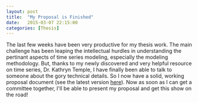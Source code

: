 ```yaml
---
layout: post
title:  "My Proposal is Finished"
date:   2015-03-07 22:15:00
categories: [Thesis] 
---
```


The last few weeks have been very productive for my thesis work. The main challenge has been leaping the intellectual hurdles in understanding the pertinant aspects of time series modeling, especially the modeling methodology. But, thanks to my newly discovered and very helpful resource on time series, Dr. Kathryn Temple, I have finally been able to talk to someone about the gory technical details. So I now have a solid, working proposal document (see the latest version [here](https://github.com/jamestunnell/thesis/blob/master/proposal/proposal.pdf)). Now as soon as I can get a committee together, I'll be able to present my proposal and get this show on the road!

